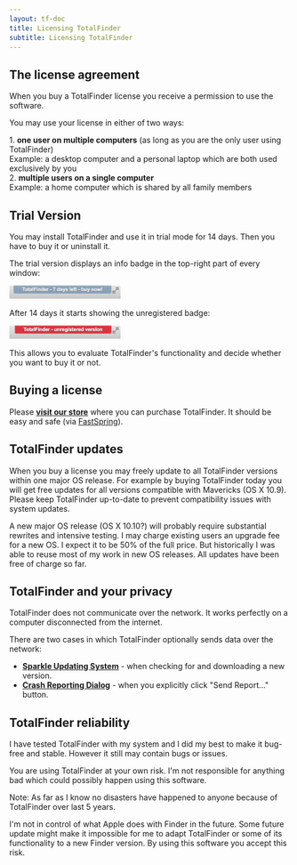 ```yaml
---
layout: tf-doc
title: Licensing TotalFinder
subtitle: Licensing TotalFinder
---
```


## The license agreement

When you buy a TotalFinder license you receive a permission to use the software.

<div class="license-desk">
  <p>You may use your license in either of two ways:</p>
  <div class="choice">1. <strong>one user on multiple computers</strong> <span class="note">(as long as you are the only user using TotalFinder)</span></div>
  <div class="example">Example: a desktop computer and a personal laptop which are both used exclusively by you</div>
  <div class="choice">2. <strong>multiple users on a single computer</strong></div>
  <div class="example">Example: a home computer which is shared by all family members</div>
</div>

## Trial Version

You may install TotalFinder and use it in trial mode for 14 days. Then you have to buy it or uninstall it.

The trial version displays an info badge in the top-right part of every window:

<img src="/images/trial.png" class="doc-image add-shadow border-radius-top-right-only" style="width: 200px;">

After 14 days it starts showing the unregistered badge:

<img src="/images/unregistered.png" class="doc-image add-shadow border-radius-top-right-only" style="width: 200px;">

This allows you to evaluate TotalFinder's functionality and decide whether you want to buy it or not.

## Buying a license

Please **[visit our store](http://sites.fastspring.com/binaryage-store/product/all)** where you can purchase TotalFinder. It should be easy and safe (via [FastSpring](http://fastspring.com)).

## TotalFinder updates

When you buy a license you may freely update to all TotalFinder versions within one major OS release. 
For example by buying TotalFinder today you will get free updates for all versions compatible with Mavericks (OS X 10.9). Please keep TotalFinder up-to-date to prevent compatibility issues with system updates.

A new major OS release (OS X 10.10?) will probably require substantial rewrites and intensive testing. I may charge existing users an upgrade fee for a new OS. I expect it to be 50% of the full price. But historically I was able to reuse most of my work in new OS releases. All updates have been free of charge so far.

## TotalFinder and your privacy

TotalFinder does not communicate over the network. It works perfectly on a computer disconnected from the internet.

There are two cases in which TotalFinder optionally sends data over the network:

* **[Sparkle Updating System](http://sparkle.andymatuschak.org/)** - when checking for and downloading a new version.
* **[Crash Reporting Dialog](http://blog.binaryage.com/crash-reporting-in-binaryage)** - when you explicitly click "Send Report..." button.

## TotalFinder reliability

I have tested TotalFinder with my system and I did my best to make it bug-free and stable. However it still may contain bugs or issues.

<div class="license-desk exclamation">
You are using TotalFinder at your own risk. I'm not responsible for anything bad which could possibly happen using this software.
</div>

Note: As far as I know no disasters have happened to anyone because of TotalFinder over last 5 years.

<div class="license-desk exclamation">
I'm not in control of what Apple does with Finder in the future. Some future update might make it impossible for me to adapt TotalFinder or some of its functionality to a new Finder version. By using this software you accept this risk.
</div>